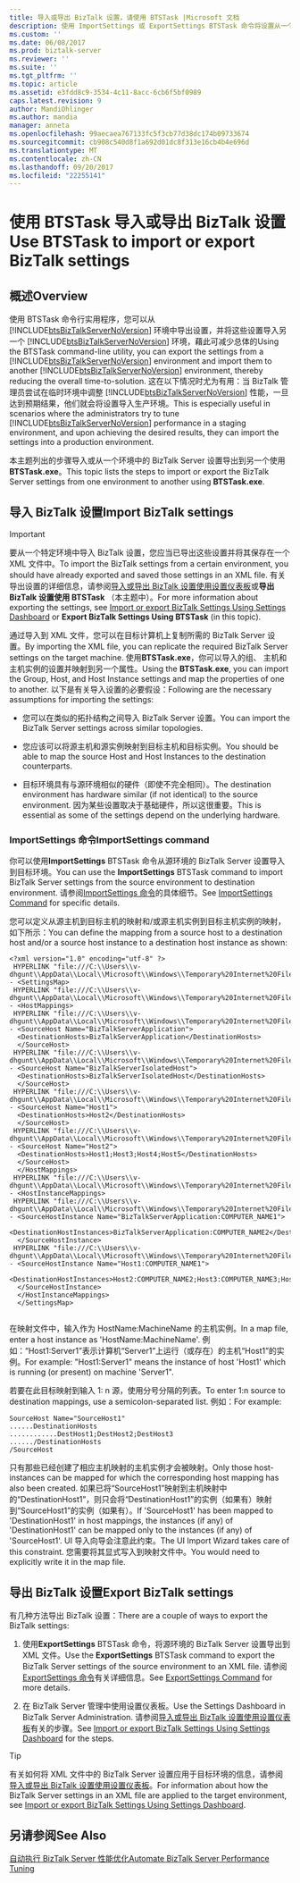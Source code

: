 ```yaml
---
title: 导入或导出 BizTalk 设置，请使用 BTSTask |Microsoft 文档
description: 使用 ImportSettings 或 ExportSettings BTSTask 命令将设置从一个环境移到另一个 BizTalk Server 中
ms.custom: ''
ms.date: 06/08/2017
ms.prod: biztalk-server
ms.reviewer: ''
ms.suite: ''
ms.tgt_pltfrm: ''
ms.topic: article
ms.assetid: e3fdd8c9-3534-4c11-8acc-6cb6f5bf0989
caps.latest.revision: 9
author: MandiOhlinger
ms.author: mandia
manager: anneta
ms.openlocfilehash: 99aecaea767133fc5f3cb77d38dc174b09733674
ms.sourcegitcommit: cb908c540d8f1a692d01dc8f313e16cb4b4e696d
ms.translationtype: MT
ms.contentlocale: zh-CN
ms.lasthandoff: 09/20/2017
ms.locfileid: "22255141"
---
```

# <a name="use-btstask-to-import-or-export-biztalk-settings"></a><span data-ttu-id="16a3c-103">使用 BTSTask 导入或导出 BizTalk 设置</span><span class="sxs-lookup"><span data-stu-id="16a3c-103">Use BTSTask to import or export BizTalk settings</span></span>

## <a name="overview"></a><span data-ttu-id="16a3c-104">概述</span><span class="sxs-lookup"><span data-stu-id="16a3c-104">Overview</span></span>
<span data-ttu-id="16a3c-105">使用 BTSTask 命令行实用程序，您可以从 [!INCLUDE[btsBizTalkServerNoVersion](../includes/btsbiztalkservernoversion-md.md)] 环境中导出设置，并将这些设置导入另一个 [!INCLUDE[btsBizTalkServerNoVersion](../includes/btsbiztalkservernoversion-md.md)] 环境，藉此可减少总体的</span><span class="sxs-lookup"><span data-stu-id="16a3c-105">Using the BTSTask command-line utility, you can export the settings from a [!INCLUDE[btsBizTalkServerNoVersion](../includes/btsbiztalkservernoversion-md.md)] environment and import them to another [!INCLUDE[btsBizTalkServerNoVersion](../includes/btsbiztalkservernoversion-md.md)] environment, thereby reducing the overall time-to-solution.</span></span> <span data-ttu-id="16a3c-106">这在以下情况时尤为有用：当 BizTalk 管理员尝试在临时环境中调整 [!INCLUDE[btsBizTalkServerNoVersion](../includes/btsbiztalkservernoversion-md.md)] 性能，一旦达到预期结果，他们就会将设置导入生产环境。</span><span class="sxs-lookup"><span data-stu-id="16a3c-106">This is especially useful in scenarios where the administrators try to tune [!INCLUDE[btsBizTalkServerNoVersion](../includes/btsbiztalkservernoversion-md.md)] performance in a staging environment, and upon achieving the desired results, they can import the settings into a production environment.</span></span> 

<span data-ttu-id="16a3c-107">本主题列出的步骤导入或从一个环境中的 BizTalk Server 设置导出到另一个使用**BTSTask.exe**。</span><span class="sxs-lookup"><span data-stu-id="16a3c-107">This topic lists the steps to import or export the BizTalk Server settings from one environment to another using **BTSTask.exe**.</span></span>  


## <a name="import-biztalk-settings"></a><span data-ttu-id="16a3c-108">导入 BizTalk 设置</span><span class="sxs-lookup"><span data-stu-id="16a3c-108">Import BizTalk settings</span></span> 
> [!IMPORTANT]
>  <span data-ttu-id="16a3c-109">要从一个特定环境中导入 BizTalk 设置，您应当已导出这些设置并将其保存在一个 XML 文件中。</span><span class="sxs-lookup"><span data-stu-id="16a3c-109">To import the BizTalk settings from a certain environment, you should have already exported and saved those settings in an XML file.</span></span> <span data-ttu-id="16a3c-110">有关导出设置的详细信息，请参阅[导入或导出 BizTalk 设置使用设置仪表板](how-to-import-biztalk-settings-using-settings-dashboard.md)或**导出 BizTalk 设置使用 BTSTask** （本主题中）。</span><span class="sxs-lookup"><span data-stu-id="16a3c-110">For more information about exporting the settings, see [Import or export BizTalk Settings Using Settings Dashboard](how-to-import-biztalk-settings-using-settings-dashboard.md) or **Export BizTalk Settings Using BTSTask** (in this topic).</span></span>  
  
 <span data-ttu-id="16a3c-111">通过导入到 XML 文件，您可以在目标计算机上复制所需的 BizTalk Server 设置。</span><span class="sxs-lookup"><span data-stu-id="16a3c-111">By importing the XML file, you can replicate the required BizTalk Server settings on the target machine.</span></span> <span data-ttu-id="16a3c-112">使用**BTSTask.exe**，你可以导入的组、 主机和主机实例的设置并映射到另一个属性。</span><span class="sxs-lookup"><span data-stu-id="16a3c-112">Using the **BTSTask.exe**, you can import the Group, Host, and Host Instance settings and map the properties of one to another.</span></span> <span data-ttu-id="16a3c-113">以下是有关导入设置的必要假设：</span><span class="sxs-lookup"><span data-stu-id="16a3c-113">Following are the necessary assumptions for importing the settings:</span></span>  
  
-   <span data-ttu-id="16a3c-114">您可以在类似的拓扑结构之间导入 BizTalk Server 设置。</span><span class="sxs-lookup"><span data-stu-id="16a3c-114">You can import the BizTalk Server settings across similar topologies.</span></span>  
  
-   <span data-ttu-id="16a3c-115">您应该可以将源主机和源实例映射到目标主机和目标实例。</span><span class="sxs-lookup"><span data-stu-id="16a3c-115">You should be able to map the source Host and Host Instances to the destination counterparts.</span></span>  
  
-   <span data-ttu-id="16a3c-116">目标环境具有与源环境相似的硬件（即使不完全相同）。</span><span class="sxs-lookup"><span data-stu-id="16a3c-116">The destination environment has hardware similar (if not identical) to the source environment.</span></span> <span data-ttu-id="16a3c-117">因为某些设置取决于基础硬件，所以这很重要。</span><span class="sxs-lookup"><span data-stu-id="16a3c-117">This is essential as some of the settings depend on the underlying hardware.</span></span>  
  
### <a name="importsettings-command"></a><span data-ttu-id="16a3c-118">ImportSettings 命令</span><span class="sxs-lookup"><span data-stu-id="16a3c-118">ImportSettings command</span></span> 
 <span data-ttu-id="16a3c-119">你可以使用**ImportSettings** BTSTask 命令从源环境的 BizTalk Server 设置导入到目标环境。</span><span class="sxs-lookup"><span data-stu-id="16a3c-119">You can use the **ImportSettings** BTSTask command to import BizTalk Server settings from the source environment to destination environment.</span></span> <span data-ttu-id="16a3c-120">请参阅[ImportSettings 命令](../core/importsettings-command.md)的具体细节。</span><span class="sxs-lookup"><span data-stu-id="16a3c-120">See [ImportSettings Command](../core/importsettings-command.md) for specific details.</span></span>  
  
 <span data-ttu-id="16a3c-121">您可以定义从源主机到目标主机的映射和/或源主机实例到目标主机实例的映射，如下所示：</span><span class="sxs-lookup"><span data-stu-id="16a3c-121">You can define the mapping from a source host to a destination host and/or a source host instance to a destination host instance as shown:</span></span>  
  
```  
<?xml version="1.0" encoding="utf-8" ?>   
 HYPERLINK "file:///C:\\Users\\v-dhgunt\\AppData\\Local\\Microsoft\\Windows\\Temporary%20Internet%20Files\\Content.Outlook\\05083AAB\\ImportMap_PosScenario.xml" - <SettingsMap>  
 HYPERLINK "file:///C:\\Users\\v-dhgunt\\AppData\\Local\\Microsoft\\Windows\\Temporary%20Internet%20Files\\Content.Outlook\\05083AAB\\ImportMap_PosScenario.xml" - <HostMappings>  
 HYPERLINK "file:///C:\\Users\\v-dhgunt\\AppData\\Local\\Microsoft\\Windows\\Temporary%20Internet%20Files\\Content.Outlook\\05083AAB\\ImportMap_PosScenario.xml" - <SourceHost Name="BizTalkServerApplication">  
  <DestinationHosts>BizTalkServerApplication</DestinationHosts>   
  </SourceHost>  
 HYPERLINK "file:///C:\\Users\\v-dhgunt\\AppData\\Local\\Microsoft\\Windows\\Temporary%20Internet%20Files\\Content.Outlook\\05083AAB\\ImportMap_PosScenario.xml" - <SourceHost Name="BizTalkServerIsolatedHost">  
  <DestinationHosts>BizTalkServerIsolatedHost</DestinationHosts>   
  </SourceHost>  
 HYPERLINK "file:///C:\\Users\\v-dhgunt\\AppData\\Local\\Microsoft\\Windows\\Temporary%20Internet%20Files\\Content.Outlook\\05083AAB\\ImportMap_PosScenario.xml" - <SourceHost Name="Host1">  
  <DestinationHosts>Host2</DestinationHosts>   
  </SourceHost>  
 HYPERLINK "file:///C:\\Users\\v-dhgunt\\AppData\\Local\\Microsoft\\Windows\\Temporary%20Internet%20Files\\Content.Outlook\\05083AAB\\ImportMap_PosScenario.xml" - <SourceHost Name="Host2">  
  <DestinationHosts>Host1;Host3;Host4;Host5</DestinationHosts>   
  </SourceHost>  
  </HostMappings>  
 HYPERLINK "file:///C:\\Users\\v-dhgunt\\AppData\\Local\\Microsoft\\Windows\\Temporary%20Internet%20Files\\Content.Outlook\\05083AAB\\ImportMap_PosScenario.xml" - <HostInstanceMappings>  
 HYPERLINK "file:///C:\\Users\\v-dhgunt\\AppData\\Local\\Microsoft\\Windows\\Temporary%20Internet%20Files\\Content.Outlook\\05083AAB\\ImportMap_PosScenario.xml" - <SourceHostInstance Name="BizTalkServerApplication:COMPUTER_NAME1">  
  <DestinationHostInstances>BizTalkServerApplication:COMPUTER_NAME2</DestinationHostInstances>   
  </SourceHostInstance>  
 HYPERLINK "file:///C:\\Users\\v-dhgunt\\AppData\\Local\\Microsoft\\Windows\\Temporary%20Internet%20Files\\Content.Outlook\\05083AAB\\ImportMap_PosScenario.xml" - <SourceHostInstance Name="Host1:COMPUTER_NAME1">  
  <DestinationHostInstances>Host2:COMPUTER_NAME2;Host3:COMPUTER_NAME3;Host4:COMPUTER_NAME4;Host5:COMPUTER_NAME5</DestinationHostInstances>   
  </SourceHostInstance>  
  </HostInstanceMappings>  
  </SettingsMap>  
  
```  
  
 <span data-ttu-id="16a3c-122">在映射文件中，输入作为 HostName:MachineName 的主机实例。</span><span class="sxs-lookup"><span data-stu-id="16a3c-122">In a map file, enter a host instance as 'HostName:MachineName'.</span></span> <span data-ttu-id="16a3c-123">例如：“Host1:Server1”表示计算机“Server1”上运行（或存在）的主机“Host1”的实例。</span><span class="sxs-lookup"><span data-stu-id="16a3c-123">For example: "Host1:Server1" means the instance of host 'Host1' which is running (or present) on machine 'Server1".</span></span>  
  
 <span data-ttu-id="16a3c-124">若要在此目标映射到输入 1: n 源，使用分号分隔的列表。</span><span class="sxs-lookup"><span data-stu-id="16a3c-124">To enter 1:n source to destination mappings, use a semicolon-separated list.</span></span> <span data-ttu-id="16a3c-125">例如：</span><span class="sxs-lookup"><span data-stu-id="16a3c-125">For example:</span></span>  
  
```  
SourceHost Name="SourceHost1"   
......DestinationHosts   
............DestHost1;DestHost2;DestHost3   
....../DestinationHosts   
/SourceHost  
```  
  
 <span data-ttu-id="16a3c-126">只有那些已经创建了相应主机映射的主机实例才会被映射。</span><span class="sxs-lookup"><span data-stu-id="16a3c-126">Only those host-instances can be mapped for which the corresponding host mapping has also been created.</span></span> <span data-ttu-id="16a3c-127">如果已将“SourceHost1”映射到主机映射中的“DestinationHost1”，则只会将“DestinationHost1”的实例（如果有）映射到“SourceHost1”的实例（如果有）。</span><span class="sxs-lookup"><span data-stu-id="16a3c-127">If 'SourceHost1' has been mapped to 'DestinationHost1' in host mappings, the instances (if any) of 'DestinationHost1' can be mapped only to the instances (if any) of 'SourceHost1'.</span></span> <span data-ttu-id="16a3c-128">UI 导入向导会注意此约束。</span><span class="sxs-lookup"><span data-stu-id="16a3c-128">The UI Import Wizard takes care of this constraint.</span></span> <span data-ttu-id="16a3c-129">您需要将其显式写入到映射文件中。</span><span class="sxs-lookup"><span data-stu-id="16a3c-129">You would need to explicitly write it in the map file.</span></span>  


## <a name="export-biztalk-settings"></a><span data-ttu-id="16a3c-130">导出 BizTalk 设置</span><span class="sxs-lookup"><span data-stu-id="16a3c-130">Export BizTalk settings</span></span>  

<span data-ttu-id="16a3c-131">有几种方法导出 BizTalk 设置：</span><span class="sxs-lookup"><span data-stu-id="16a3c-131">There are a couple of ways to export the BizTalk settings:</span></span> 

1. <span data-ttu-id="16a3c-132">使用**ExportSettings** BTSTask 命令，将源环境的 BizTalk Server 设置导出到 XML 文件。</span><span class="sxs-lookup"><span data-stu-id="16a3c-132">Use the **ExportSettings** BTSTask command to export the BizTalk Server settings of the source environment to an XML file.</span></span> <span data-ttu-id="16a3c-133">请参阅[ExportSettings 命令](../core/exportsettings-command.md)有关详细信息。</span><span class="sxs-lookup"><span data-stu-id="16a3c-133">See [ExportSettings Command](../core/exportsettings-command.md) for more details.</span></span>  

2.  <span data-ttu-id="16a3c-134">在 BizTalk Server 管理中使用设置仪表板。</span><span class="sxs-lookup"><span data-stu-id="16a3c-134">Use the Settings Dashboard in BizTalk Server Administration.</span></span> <span data-ttu-id="16a3c-135">请参阅[导入或导出 BizTalk 设置使用设置仪表板](how-to-import-biztalk-settings-using-settings-dashboard.md)有关的步骤。</span><span class="sxs-lookup"><span data-stu-id="16a3c-135">See [Import or export BizTalk Settings Using Settings Dashboard](how-to-import-biztalk-settings-using-settings-dashboard.md) for the steps.</span></span>

 
> [!TIP]
>  <span data-ttu-id="16a3c-136">有关如何将 XML 文件中的 BizTalk Server 设置应用于目标环境的信息，请参阅[导入或导出 BizTalk 设置使用设置仪表板](how-to-import-biztalk-settings-using-settings-dashboard.md)。</span><span class="sxs-lookup"><span data-stu-id="16a3c-136">For information about how the BizTalk Server settings in an XML file are applied to the target environment, see [Import or export BizTalk Settings Using Settings Dashboard](how-to-import-biztalk-settings-using-settings-dashboard.md).</span></span> 
  
## <a name="see-also"></a><span data-ttu-id="16a3c-137">另请参阅</span><span class="sxs-lookup"><span data-stu-id="16a3c-137">See Also</span></span>  
 [<span data-ttu-id="16a3c-138">自动执行 BizTalk Server 性能优化</span><span class="sxs-lookup"><span data-stu-id="16a3c-138">Automate BizTalk Server Performance Tuning</span></span>](../core/automating-biztalk-server-performance-tuning.md)
